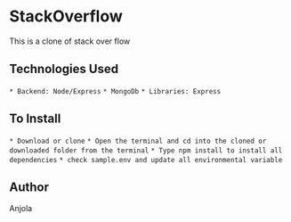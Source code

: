# StackOverflow
This is a clone of stack over flow

## Technologies Used
`* Backend: Node/Express`
`* MongoDb`
`* Libraries: Express`

## To Install
`* Download or clone`
`* Open the terminal and cd into the cloned or downloaded folder from the terminal`
`* Type npm install to install all dependencies`
`* check sample.env and update all environmental variable`

## Author
Anjola

